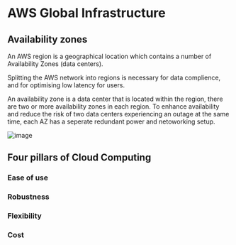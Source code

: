 # AWS Global Infrastructure 

## Availability zones 
An AWS region is a geographical location which contains a number of Availability Zones (data centers).

Splitting the AWS network into regions is necessary for data complience, and for optimising low latency for users.

An availability zone is a data center that is located within the region, there are two or more availability zones in each region. 
To enhance availability and reduce the risk of two data centers experiencing an outage at the same time, each AZ has a seperate redundant power and netoworking setup.

![image](https://user-images.githubusercontent.com/110176257/185911030-7f4f2c50-be6d-4e9a-907f-9aae8256a689.png)



## Four pillars of Cloud Computing

### Ease of use


### Robustness


### Flexibility


### Cost





